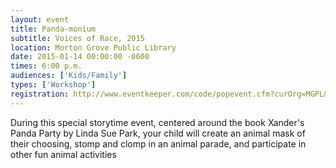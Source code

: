```yaml
---
layout: event
title: Panda-monium
subtitle: Voices of Race, 2015
location: Morton Grove Public Library
date: 2015-01-14 00:00:00 -0600
times: 6:00 p.m.
audiences: ['Kids/Family']
types: ['Workshop']
registration: http://www.eventkeeper.com/code/popevent.cfm?curOrg=MGPL&curApp=events&eID=3876537&thisDate=NO_DATE
---
```

During this special storytime event, centered around the book Xander's Panda Party by Linda Sue Park, your child will create an animal mask of their choosing, stomp and clomp in an animal parade, and participate in other fun animal activities
